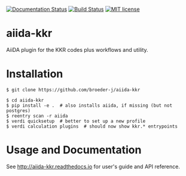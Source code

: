 [![Documentation Status](https://readthedocs.org/projects/aiida-kkr/badge/?version=latest)](https://aiida-kkr.readthedocs.io/en/latest/?badge=latest)
[![Build Status](https://travis-ci.org/JuDFTteam/aiida-kkr.svg?branch=develop)](https://travis-ci.org/JuDFTteam/aiida-kkr)
[![MIT license](http://img.shields.io/badge/license-MIT-brightgreen.svg)](http://opensource.org/licenses/MIT)


# aiida-kkr

AiiDA plugin for the KKR codes plus workflows and utility.


# Installation

```shell
$ git clone https://github.com/broeder-j/aiida-kkr

$ cd aiida-kkr
$ pip install -e .  # also installs aiida, if missing (but not postgres)
$ reentry scan -r aiida  
$ verdi quicksetup  # better to set up a new profile
$ verdi calculation plugins  # should now show kkr.* entrypoints
```

# Usage and Documentation

See http://aiida-kkr.readthedocs.io for user's guide and API reference.
